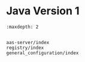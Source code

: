 # Java Version 1

```{toctree}
:maxdepth: 2


aas-server/index
registry/index
general_configuration/index

```